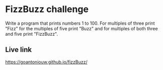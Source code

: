 # FizzBuzz challenge

Write a program that prints numbers 1 to 100. For multiples of three print "Fizz" for the multiples of five print "Buzz" and for multiples of both three and five print "FizzBuzz".

## Live link

https://goantoniouw.github.io/fizzBuzz/